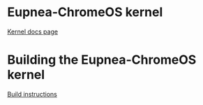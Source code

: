 # Eupnea-ChromeOS kernel
[Kernel docs page](https://eupnea-linux.github.io/main.html#/dev-pages/kernel?id=chromeos-eupnea-kernel)

# Building the Eupnea-ChromeOS kernel
[Build instructions](https://eupnea-linux.github.io/main.html#/compile-pages/compile-kernel?id=building-the-eupnea-chromeos-kernel)
